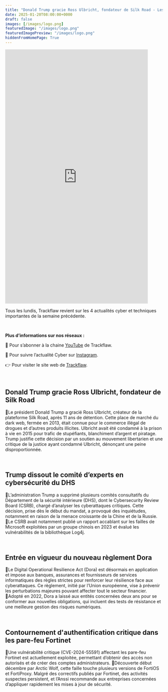 ```yaml
---
title: "Donald Trump gracie Ross Ulbricht, fondateur de Silk Road - Les4ActusCyber : semaine du 20 janvier"
date: 2025-01-20T08:00:00+0000
draft: false
images: [/images/logo.png]
featuredImage: "/images/logo.png"
featuredImagePreview: "/images/logo.png"
hiddenFromHomePage: True
---
```

    
<div class="flex-container">
   <div class="flex-items">
   <iframe width="456" height="811" src="https://www.youtube.com/embed/Z9MKntYNvKU" 
   title="Donald Trump gracie Ross Ulbricht, fondateur de Silk Road - #Les4ActusCyber : semaine du 20 janvier" frameborder="0" allow="accelerometer; autoplay; clipboard-write; 
   encrypted-media; gyroscope; picture-in-picture; web-share" allowfullscreen></iframe>
   </div>

   <div class="flex-items">
      <p>Tous les lundis, Trackflaw revient sur les 4 actualités cyber et techniques importantes de la semaine précédente.</p>
      <br>
      <p><strong>Plus d’informations sur nos réseaux :</strong></p>
      <p>🔴 Pour s’abonner à la chaine <a href="https://www.youtube.com/@trackflaw" target="_blank" rel="noopener noreffer ">YouTube</a> de Trackflaw.</p>
      <p>📸 Pour suivre l’actualité Cyber sur <a href="https://www.instagram.com/trackflaw/" target="_blank" rel="noopener noreffer ">Instagram</a>.</p>
      <p>👉 Pour visiter le site web de <a href="https://trackflaw.com" target="_blank" rel="noopener noreffer ">Trackflaw</a>.</p>
   </div>
</div>

    
<br>

## Donald Trump gracie Ross Ulbricht, fondateur de Silk Road


🔸Le président Donald Trump a gracié Ross Ulbricht, créateur de la plateforme Silk Road, après 11 ans de détention. Cette place de marché du dark web, fermée en 2013, était connue pour le commerce illégal de drogues et d’autres produits illicites. 
Ulbricht avait été condamné à la prison à vie en 2015 pour trafic de stupéfiants, blanchiment d’argent et piratage. Trump justifie cette décision par un soutien au mouvement libertarien et une critique de la justice ayant condamné Ulbricht, dénonçant une peine disproportionnée.


<br>

## Trump dissout le comité d’experts en cybersécurité du DHS


🔸L’administration Trump a supprimé plusieurs comités consultatifs du Département de la sécurité intérieure (DHS), dont le Cybersecurity Review Board (CSRB), chargé d’analyser les cyberattaques critiques. Cette décision, prise dès le début du mandat, a provoqué des inquiétudes, notamment en raison de la menace croissante de la Chine et de la Russie.
🔸Le CSRB avait notamment publié un rapport accablant sur les failles de Microsoft exploitées par un groupe chinois en 2023 et évalué les vulnérabilités de la bibliothèque Log4j.


<br>

## Entrée en vigueur du nouveau règlement Dora


🔸Le Digital Operational Resilience Act (Dora) est désormais en application et impose aux banques, assurances et fournisseurs de services informatiques des règles strictes pour renforcer leur résilience face aux cyberattaques. Ce règlement, initié par l’Union européenne, vise à prévenir les perturbations majeures pouvant affecter tout le secteur financier.
🔸Adopté en 2022, Dora a laissé aux entités concernées deux ans pour se conformer aux nouvelles obligations, qui incluent des tests de résistance et une meilleure gestion des risques numériques.


<br>

## Contournement d'authentification critique dans les pare-feu Fortinet


🔸Une vulnérabilité critique (CVE-2024-55591) affectant les pare-feu Fortinet est actuellement exploitée, permettant d’obtenir des accès non autorisés et de créer des comptes administrateurs. 
🔸Découverte début décembre par Arctic Wolf, cette faille touche plusieurs versions de FortiOS et FortiProxy. Malgré des correctifs publiés par Fortinet, des activités suspectes persistent, et l’Anssi recommande aux entreprises concernées d’appliquer rapidement les mises à jour de sécurité.

